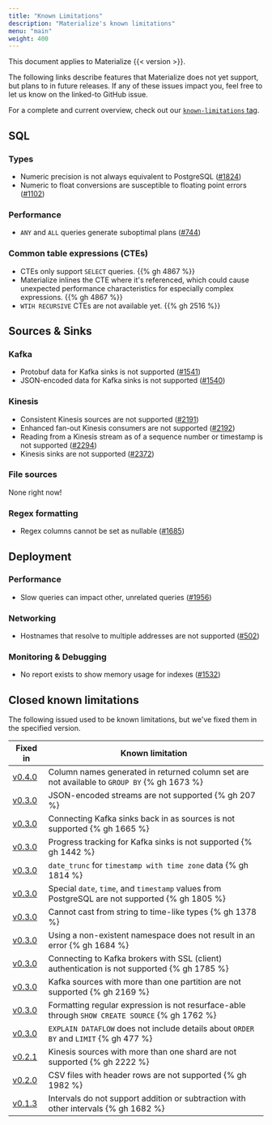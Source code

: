 ```yaml
---
title: "Known Limitations"
description: "Materialize's known limitations"
menu: "main"
weight: 400
---
```


This document applies to Materialize {{< version >}}.

The following links describe features that Materialize does not yet support, but
plans to in future releases. If any of these issues impact you, feel free to let
us know on the linked-to GitHub issue.

For a complete and current overview, check out our [`known-limitations`
tag](https://github.com/MaterializeInc/materialize/issues?q=is%3Aopen+is%3Aissue+label%3Aknown-limitation).

## SQL

### Types

- Numeric precision is not always equivalent to PostgreSQL
  ([#1824](https://github.com/MaterializeInc/materialize/issues/1824))
- Numeric to float conversions are susceptible to floating point errors
  ([#1102](https://github.com/MaterializeInc/materialize/issues/1102))

### Performance

- `ANY` and `ALL` queries generate suboptimal plans
  ([#744](https://github.com/MaterializeInc/materialize/issues/744))

### Common table expressions (CTEs)

- CTEs only support `SELECT` queries. {{% gh 4867 %}}
- Materialize inlines the CTE where it's referenced, which could cause
  unexpected performance characteristics for especially complex expressions. {{%
  gh 4867 %}}
- `WTIH RECURSIVE` CTEs are not available yet. {{% gh 2516 %}}

## Sources & Sinks

### Kafka

- Protobuf data for Kafka sinks is not supported
  ([#1541](https://github.com/MaterializeInc/materialize/issues/1541))
- JSON-encoded data for Kafka sinks is not supported
  ([#1540](https://github.com/MaterializeInc/materialize/issues/1540))

### Kinesis

- Consistent Kinesis sources are not supported
  ([#2191](https://github.com/MaterializeInc/materialize/issues/2191))
- Enhanced fan-out Kinesis consumers are not supported
  ([#2192](https://github.com/MaterializeInc/materialize/issues/2192))
- Reading from a Kinesis stream as of a sequence number or timestamp is not supported
  ([#2294](https://github.com/MaterializeInc/materialize/issues/2294))
- Kinesis sinks are not supported
  ([#2372](https://github.com/MaterializeInc/materialize/issues/2372))

### File sources

None right now!

### Regex formatting

- Regex columns cannot be set as nullable
  ([#1685](https://github.com/MaterializeInc/materialize/issues/1685))

## Deployment

### Performance

- Slow queries can impact other, unrelated queries
  ([#1956](https://github.com/MaterializeInc/materialize/issues/1956))

### Networking

- Hostnames that resolve to multiple addresses are not supported
  ([#502](https://github.com/MaterializeInc/materialize/issues/502))

### Monitoring & Debugging

- No report exists to show memory usage for indexes
  ([#1532](https://github.com/MaterializeInc/materialize/issues/1532))

## Closed known limitations

The following issued used to be known limitations, but we've fixed them in the
specified version.

Fixed in | Known limitation
--------------|-----------------
[v0.4.0] | Column names generated in returned column set are not available to `GROUP BY` {% gh 1673 %}
[v0.3.0] | JSON-encoded streams are not supported {% gh 207 %}
[v0.3.0] | Connecting Kafka sinks back in as sources is not supported {% gh 1665 %}
[v0.3.0] | Progress tracking for Kafka sinks is not supported {% gh 1442 %}
[v0.3.0] | `date_trunc` for `timestamp with time zone` data {% gh 1814 %}
[v0.3.0] | Special `date`, `time`, and `timestamp` values from PostgreSQL are not supported {% gh 1805 %}
[v0.3.0] | Cannot cast from string to time-like types {% gh 1378 %}
[v0.3.0] | Using a non-existent namespace does not result in an error {% gh 1684 %}
[v0.3.0] | Connecting to Kafka brokers with SSL (client) authentication is not supported {% gh 1785 %}
[v0.3.0] | Kafka sources with more than one partition are not supported {% gh 2169 %}
[v0.3.0] | Formatting regular expression is not resurface-able through `SHOW CREATE SOURCE` {% gh 1762 %}
[v0.3.0] |  `EXPLAIN DATAFLOW` does not include details about `ORDER BY` and `LIMIT` {% gh 477 %}
[v0.2.1] | Kinesis sources with more than one shard are not supported {% gh 2222 %}
[v0.2.0] | CSV files with header rows are not supported {% gh 1982 %}
[v0.1.3] | Intervals do not support addition or subtraction with other intervals {% gh 1682 %}

[v0.4.0]: /release-notes/#v0.4.0
[v0.3.0]: /release-notes/#v0.3.0
[v0.2.1]: /release-notes/#v0.2.1
[v0.2.0]: /release-notes/#v0.2.0
[v0.1.3]: /release-notes/#v0.1.3
